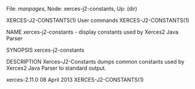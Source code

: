 File: *manpages*,  Node: xerces-j2-constants,  Up: (dir)

XERCES-J2-CONSTANTS(1)           User commands          XERCES-J2-CONSTANTS(1)



NAME
       xerces-j2-constants - display constants used by Xerces2 Java Parser


SYNOPSIS
       xerces-j2-constants


DESCRIPTION
       Xerces-J2-Constants  dumps common constants used by Xerces2 Java Parser
       to standard output.



xerces-2.11.0                    08 April 2013          XERCES-J2-CONSTANTS(1)
